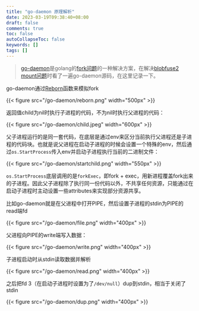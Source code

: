 ```yaml
---
title: "go-daemon 原理解析"
date: 2023-03-19T09:38:40+08:00
draft: false
comments: true
toc: false
autoCollapseToc: false
keywords: []
tags: []
---
```


> [go-daemon](https://github.com/sevlyar/go-daemon)是golang的[fork问题](https://github.com/golang/go/issues/227)的一种解决方案，在解决[blobfuse2 mount问题](https://cvvz.github.io/post/blobfuse2/)时看了一遍go-daemon源码，在这里记录一下。

go-daemon通过[Reborn](https://github.com/sevlyar/go-daemon/blob/master/daemon.go#L30)函数来模拟fork

{{< figure src="/go-daemon/reborn.png" width="500px" >}}

返回值child为nil时执行子进程的代码，不为nil时执行父进程的代码：

{{< figure src="/go-daemon/child.jpeg" width="600px" >}}

父子进程运行的是同一套代码，在底层是通过env来区分当前执行父进程还是子进程的代码块。也就是说父进程在启动子进程的时候会设置一个特殊的env，然后通过`os.StartProcess`传入env并启动子进程执行当前的二进制文件：

{{< figure src="/go-daemon/startchild.png" width="550px" >}}

`os.StartProcess`底层调用的是`forkExec`，即fork + exec，用新进程覆盖fork出来的子进程。因此父子进程除了执行同一份代码以外，不共享任何资源，只能通过在启动子进程时主动设置一些attributes来实现部分资源共享。

比如go-daemon就是在父进程中打开PIPE，然后设置子进程的stdin为PIPE的read端fd

{{< figure src="/go-daemon/file.png" width="400px" >}}

父进程向PIPE的write端写入数据：

{{< figure src="/go-daemon/write.png" width="400px" >}}

子进程启动时从stdin读取数据并解析

{{< figure src="/go-daemon/read.png" width="400px" >}}

之后把fd 3（在启动子进程时设置为了`/dev/null`）dup到stdin，相当于关闭了stdin

{{< figure src="/go-daemon/dup.png" width="400px" >}}
